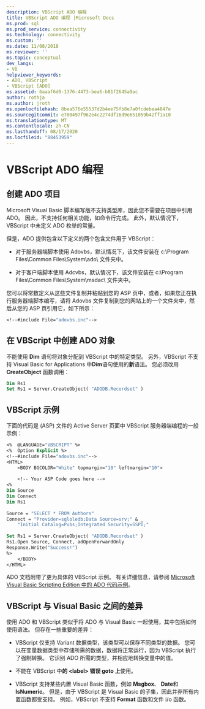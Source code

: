 ```yaml
---
description: VBScript ADO 编程
title: VBScript ADO 编程 |Microsoft Docs
ms.prod: sql
ms.prod_service: connectivity
ms.technology: connectivity
ms.custom: ''
ms.date: 11/08/2018
ms.reviewer: ''
ms.topic: conceptual
dev_langs:
- VB
helpviewer_keywords:
- ADO, VBScript
- VBScript [ADO]
ms.assetid: 6aaaf6d0-1376-4473-bea6-b81f2645a9ac
author: rothja
ms.author: jroth
ms.openlocfilehash: 8bea576e55537d2b4ee75fb8e7a0fcdebea4847e
ms.sourcegitcommit: e700497f962e4c2274df16d9e651059b42ff1a10
ms.translationtype: MT
ms.contentlocale: zh-CN
ms.lasthandoff: 08/17/2020
ms.locfileid: "88453959"
---
```

# <a name="vbscript-ado-programming"></a>VBScript ADO 编程
## <a name="creating-an-ado-project"></a>创建 ADO 项目  
 Microsoft Visual Basic 脚本编写版不支持类型库，因此您不需要在项目中引用 ADO。 因此，不支持任何相关功能，如命令行完成。 此外，默认情况下，VBScript 中未定义 ADO 枚举的常量。  
  
 但是，ADO 提供包含以下定义的两个包含文件用于 VBScript：  
  
-   对于服务器端脚本使用 Adovbs，默认情况下，该文件安装在 c:\Program Files\Common Files\System\ado\ 文件夹中。  
  
-   对于客户端脚本使用 Adcvbs，默认情况下，该文件安装在 c:\Program Files\Common Files\System\msdac\ 文件夹中。  
  
 您可以将常数定义从这些文件复制并粘贴到您的 ASP 页中，或者，如果您正在执行服务器端脚本编写，请将 Adovbs 文件复制到您的网站上的一个文件夹中，然后从您的 ASP 页引用它，如下所示：  
  
```vb
<!--#include File="adovbs.inc"-->  
```  
  
## <a name="creating-ado-objects-in-vbscript"></a>在 VBScript 中创建 ADO 对象  
 不能使用 **Dim** 语句将对象分配到 VBScript 中的特定类型。 另外，VBScript 不支持 Visual Basic for Applications 中**Dim**语句使用的**新**语法。 您必须改用 **CreateObject** 函数调用：  
  
```vb
Dim Rs1  
Set Rs1 = Server.CreateObject( "ADODB.Recordset" )  
```  
  
## <a name="vbscript-examples"></a>VBScript 示例  
 下面的代码是 (ASP) 文件的 Active Server 页面中 VBScript 服务器端编程的一般示例：  
  
```vb
<%  @LANGUAGE="VBSCRIPT" %>  
<%  Option Explicit %>  
<!--#include File="adovbs.inc"-->  
<HTML>  
    <BODY BGCOLOR="White" topmargin="10" leftmargin="10">  
  
    <!-- Your ASP Code goes here -->  
<%  
Dim Source  
Dim Connect  
Dim Rs1  
  
Source = "SELECT * FROM Authors"  
Connect = "Provider=sqloledb;Data Source=srv;" & _  
    "Initial Catalog=Pubs;Integrated Security=SSPI;"  
  
Set Rs1 = Server.CreateObject( "ADODB.Recordset" )  
Rs1.Open Source, Connect, adOpenForwardOnly  
Response.Write("Success!")  
%>  
    </BODY>  
</HTML>  
```  
  
 ADO 文档附带了更为具体的 VBScript 示例。 有关详细信息，请参阅 [Microsoft Visual Basic Scripting Edition 中的 ADO 代码示例](../../../ado/reference/ado-api/ado-code-examples-vbscript.md)。  
  
## <a name="differences-between-vbscript-and-visual-basic"></a>VBScript 与 Visual Basic 之间的差异  
 使用 ADO 和 VBScript 类似于将 ADO 与 Visual Basic 一起使用，其中包括如何使用语法。 但存在一些重要的差异：  
  
-   VBScript 仅支持 Variant 数据类型，该类型可以保存不同类型的数据。 您可以在变量数据类型中存储所需的数据，数据将正常运行，因为 VBScript 执行了强制转换。 它识别 ADO 所需的类型，并相应地转换变量中的值。  
  
-   不能在 VBScript 中**的 \<label> 错误 goto 上**使用。  
  
-   VBScript 支持某些内置 Visual Basic 函数，例如 **Msgbox**、 **Date**和 **IsNumeric**。 但是，由于 VBScript 是 Visual Basic 的子集，因此并非所有内置函数都受支持。 例如，VBScript 不支持 **Format** 函数和文件 i/o 函数。
